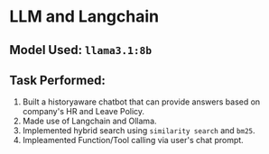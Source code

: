 # LLM and Langchain

## Model Used: `llama3.1:8b`

## Task Performed:

1. Built a historyaware chatbot that can provide answers based on company's HR and Leave Policy.
2. Made use of Langchain and Ollama.
3. Implemented hybrid search using `similarity search` and `bm25`.
4. Impleamented Function/Tool calling via user's chat prompt.
